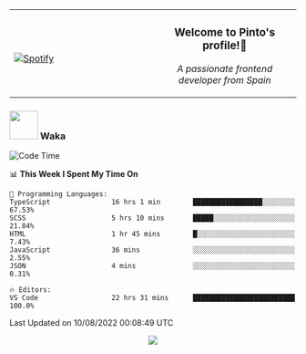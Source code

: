 <table width="100%" align="center"> 
  <tr>
  <td width="50%">
      
&nbsp; <br> [![Spotify](https://novatorem-zeta-rust.vercel.app/api/spotify)](https://open.spotify.com/user/novatorem-zeta-rust)

  </td>
  <td width="50%">
    <h3 align="center">Welcome to Pinto's profile!👋</h3>
    <p align="center"><em>A passionate frontend developer from Spain</em></p>
  </td>
  </table>

### <img src="https://media.giphy.com/media/VgCDAzcKvsR6OM0uWg/giphy.gif" width="50"> Waka

  <!--START_SECTION:waka-->
![Code Time](http://img.shields.io/badge/Code%20Time-754%20hrs%203%20mins-blue)

📊 **This Week I Spent My Time On** 

```text
💬 Programming Languages: 
TypeScript               16 hrs 1 min        █████████████████░░░░░░░░   67.53% 
SCSS                     5 hrs 10 mins       █████░░░░░░░░░░░░░░░░░░░░   21.84% 
HTML                     1 hr 45 mins        █░░░░░░░░░░░░░░░░░░░░░░░░   7.43% 
JavaScript               36 mins             ░░░░░░░░░░░░░░░░░░░░░░░░░   2.55% 
JSON                     4 mins              ░░░░░░░░░░░░░░░░░░░░░░░░░   0.31%

🔥 Editors: 
VS Code                  22 hrs 31 mins      █████████████████████████   100.0%

```


 Last Updated on 10/08/2022 00:08:49 UTC
<!--END_SECTION:waka-->

<div align="center">
<img src="https://github-readme-stats-gilt-tau.vercel.app/api/top-langs/?username=pinto-hub&layout=compact&theme=dracula" />
</div>
